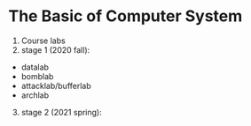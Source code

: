 # The Basic of Computer System
1. Course labs
2. stage 1 (2020 fall):
- datalab
- bomblab
- attacklab/bufferlab
- archlab
3. stage 2 (2021 spring):
